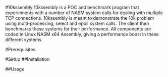 #10kssembly
10kssembly is a POC and benchmark program that experiements with a number of NASM system calls for dealing
with multiple TCP connections. 10kssembly is meant to demonstrate the 10k problem using multi-processing,
select and epoll system calls. The client then benchmarks these systems for their performance. All components
are coded in Linux NASM x64 Assembly, giving a performance boost in these different systems


#Prerequisites

#Setup
##Installation

##Usage
